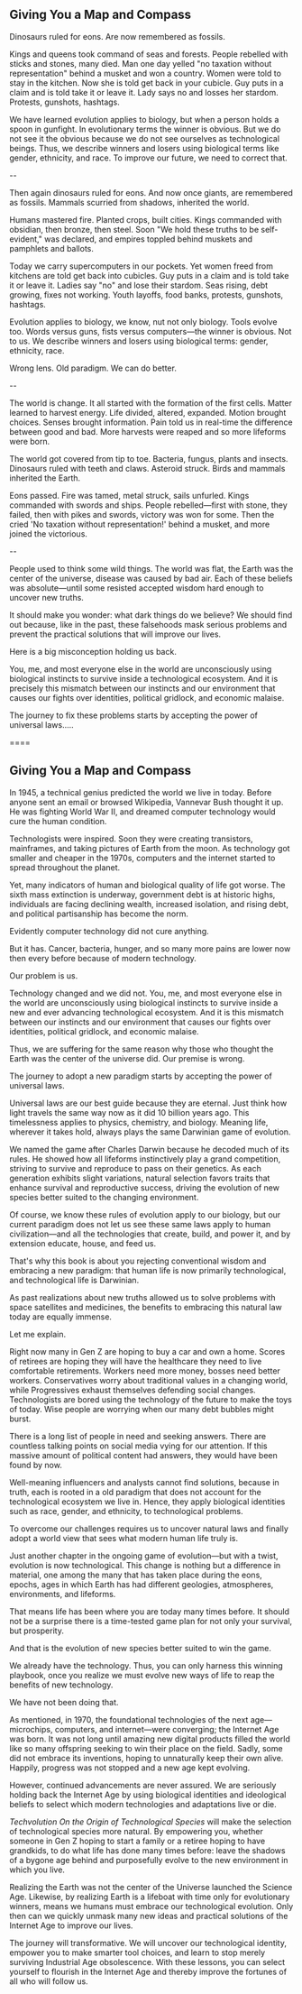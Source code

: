 ## Giving You a Map and Compass

Dinosaurs ruled for eons. Are now remembered as fossils.

Kings and queens took command of seas and forests. People rebelled with sticks and stones, many died. Man one day yelled "no taxation without representation" behind a musket and won a country. Women were told to stay in the kitchen. Now she is told get back in your cubicle. Guy puts in a claim and is told take it or leave it. Lady says no and losses her stardom. Protests, gunshots, hashtags.

We have learned evolution applies to biology, but when a person holds a spoon in gunfight. In evolutionary terms the winner is obvious. But we do not see it the obvious because we do not see ourselves as technological beings. Thus, we describe winners and losers using biological terms like gender, ethnicity, and race. To improve our future, we need to correct that.

--

Then again dinosaurs ruled for eons. And now once giants, are remembered as fossils. Mammals scurried from shadows, inherited the world. 

Humans mastered fire. Planted crops, built cities. Kings commanded with obsidian, then bronze, then steel. Soon "We hold these truths to be self-evident," was declared, and empires toppled behind muskets and pamphlets and ballots.

Today we carry supercomputers in our pockets. Yet women freed from kitchens are told get back into cubicles. Guy puts in a claim and is told take it or leave it. Ladies say "no" and lose their stardom. Seas rising, debt growing, fixes not working. Youth layoffs, food banks, protests, gunshots, hashtags.

Evolution applies to biology, we know, nut not only biology. Tools evolve too. Words versus guns, fists versus computers—the winner is obvious. Not to us. We describe winners and losers using biological terms: gender, ethnicity, race.

Wrong lens. Old paradigm. We can do better.

--

The world is change. It all started with the formation of the first cells. Matter learned to harvest energy. Life divided, altered, expanded. Motion brought choices. Senses brought information. Pain told us in real-time the difference between good and bad. More harvests were reaped and so more lifeforms were born.

The world got covered from tip to toe. Bacteria, fungus, plants and insects. Dinosaurs ruled with teeth and claws. Asteroid struck. Birds and mammals inherited the Earth.

Eons passed. Fire was tamed, metal struck, sails unfurled. Kings commanded with swords and ships. People rebelled—first with stone, they failed, then with pikes and swords, victory was won for some. Then the cried 'No taxation without representation!' behind a musket, and more joined the victorious.

--


People used to think some wild things. The world was flat, the Earth was the center of the universe, disease was caused by bad air. Each of these beliefs was absolute—until some resisted accepted wisdom hard enough to uncover new truths.

It should make you wonder: what dark things do we believe? We should find out because, like in the past, these falsehoods mask serious problems and prevent the practical solutions that will improve our lives.

Here is a big misconception holding us back.

You, me, and most everyone else in the world are unconsciously using biological instincts to survive inside a technological ecosystem. And it is precisely this mismatch between our instincts and our environment that causes our fights over identities, political gridlock, and economic malaise.

The journey to fix these problems starts by accepting the power of universal laws.....

====

## Giving You a Map and Compass

In 1945, a technical genius predicted the world we live in today. Before anyone sent an email or browsed Wikipedia, Vannevar Bush thought it up. He was fighting World War II, and dreamed computer technology would cure the human condition.

Technologists were inspired. Soon they were creating transistors, mainframes, and taking pictures of Earth from the moon. As technology got smaller and cheaper in the 1970s, computers and the internet started to spread throughout the planet.

Yet, many indicators of human and biological quality of life got worse. The sixth mass extinction is underway, government debt is at historic highs, individuals are facing declining wealth, increased isolation, and rising debt, and political partisanship has become the norm.

Evidently computer technology did not cure anything. 

But it has. Cancer, bacteria, hunger, and so many more pains are lower now then every before because of modern technology.

Our problem is us.

Technology changed and we did not. You, me, and most everyone else in the world are unconsciously using biological instincts to survive inside a new and ever advancing technological ecosystem. And it is this mismatch between our instincts and our environment that causes our fights over identities, political gridlock, and economic malaise.

Thus, we are suffering for the same reason why those who thought the Earth was the center of the universe did. Our premise is wrong. 

The journey to adopt a new paradigm starts by accepting the power of universal laws.

Universal laws are our best guide because they are eternal. Just think how light travels the same way now as it did 10 billion years ago. This timelessness applies to physics, chemistry, and biology. Meaning life, wherever it takes hold, always plays the same Darwinian game of evolution.

We named the game after Charles Darwin because he decoded much of its rules. He showed how all lifeforms instinctively play a grand competition, striving to survive and reproduce to pass on their genetics. As each generation exhibits slight variations, natural selection favors traits that enhance survival and reproductive success, driving the evolution of new species better suited to the changing environment.

Of course, we know these rules of evolution apply to our biology, but our current paradigm does not let us see these same laws apply to human civilization—and all the technologies that create, build, and power it, and by extension educate, house, and feed us.

That's why this book is about you rejecting conventional wisdom and embracing a new paradigm: that human life is now primarily technological, and technological life is Darwinian.

As past realizations about new truths allowed us to solve problems with space satellites and medicines, the benefits to embracing this natural law today are equally immense. 

Let me explain.

Right now many in Gen Z are hoping to buy a car and own a home. Scores of retirees are hoping they will have the healthcare they need to live comfortable retirements. Workers need more money, bosses need better workers. Conservatives worry about traditional values in a changing world, while Progressives exhaust themselves defending social changes. Technologists are bored using the technology of the future to make the toys of today. Wise people are worrying when our many debt bubbles might burst.

There is a long list of people in need and seeking answers. There are countless talking points on social media vying for our attention. If this massive amount of political content had answers, they would have been found by now. 

Well-meaning influencers and analysts cannot find solutions, because in truth, each is rooted in a old paradigm that does not account for the technological ecosystem we live in. Hence, they apply biological identities such as race, gender, and ethnicity, to technological problems.

To overcome our challenges requires us to uncover natural laws and finally adopt a world view that sees what modern human life truly is.

Just another chapter in the ongoing game of evolution—but with a twist, evolution is now technological. This change is nothing but a difference in material, one among the many that has taken place during the eons, epochs, ages in which Earth has had different geologies, atmospheres, environments, and lifeforms.

That means life has been where you are today many times before. It should not be a surprise there is a time-tested game plan for not only your survival, but prosperity.

And that is the evolution of new species better suited to win the game.

We already have the technology. Thus, you can only harness this winning playbook, once you realize we must evolve new ways of life to reap the benefits of new technology.

We have not been doing that. 

As mentioned, in 1970, the foundational technologies of the next age—microchips, computers, and internet—were converging; the Internet Age was born. It was not long until amazing new digital products filled the world like so many offspring seeking to win their place on the field. Sadly, some did not embrace its inventions, hoping to unnaturally keep their own alive. Happily, progress was not stopped and a new age kept evolving.

However, continued advancements are never assured. We are seriously holding back the Internet Age by using biological identities and ideological beliefs to select which modern technologies and adaptations live or die.

_Techvolution On the Origin of Technological Species_ will make the selection of technological species more natural. By empowering you, whether someone in Gen Z hoping to start a family or a retiree hoping to have grandkids, to do what life has done many times before: leave the shadows of a bygone age behind and purposefully evolve to the new environment in which you live.

Realizing the Earth was not the center of the Universe launched the Science Age. Likewise, by realizing Earth is a lifeboat with time only for evolutionary winners, means we humans must embrace our technological evolution. Only then can we quickly unmask many new ideas and practical solutions of the Internet Age to improve our lives.

The journey will transformative. We will uncover our technological identity, empower you to make smarter tool choices, and learn to stop merely surviving Industrial Age obsolescence. With these lessons, you can select yourself to flourish in the Internet Age and thereby improve the fortunes of all who will follow us.

